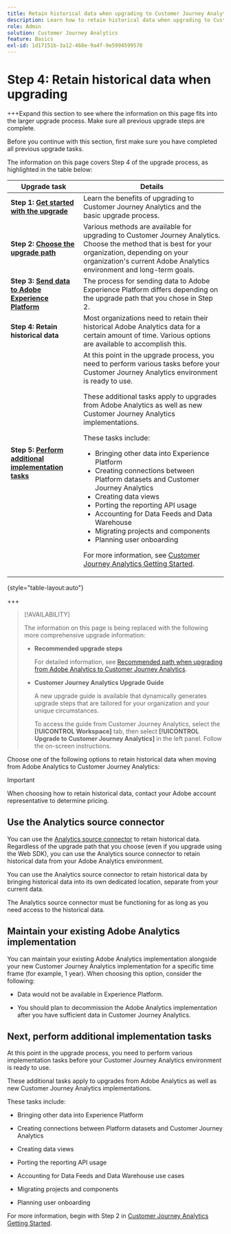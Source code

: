 ```yaml
---
title: Retain historical data when upgrading to Customer Journey Analytics
description: Learn how to retain historical data when upgrading to Customer Journey Analytics
role: Admin
solution: Customer Journey Analytics
feature: Basics
exl-id: 1d17151b-3a12-468e-9a4f-9e5994599570
---
```

# Step 4: Retain historical data when upgrading

+++Expand this section to see where the information on this page fits into the larger upgrade process. Make sure all previous upgrade steps are complete.

Before you continue with this section, first make sure you have completed all previous upgrade tasks.

The information on this page covers Step 4 of the upgrade process, as highlighted in the table below: 

| Upgrade task | Details |
|---------|----------|
| **Step 1: [Get started with the upgrade](/help/getting-started/cja-upgrade/cja-upgrade-getstarted.md)** | Learn the benefits of upgrading to Customer Journey Analytics and the basic upgrade process. |
| **Step 2: [Choose the upgrade path](/help/getting-started/cja-upgrade/cja-upgrade-path.md)** | Various methods are available for upgrading to Customer Journey Analytics. Choose the method that is best for your organization, depending on your organization's current Adobe Analytics environment and long-term goals. | 
| **Step 3: [Send data to Adobe Experience Platform](/help/getting-started/cja-upgrade/cja-upgrade-send-to-platform.md)** | The process for sending data to Adobe Experience Platform differs depending on the upgrade path that you chose in Step 2. | 
| <span class="preview">**Step 4: Retain historical data**</span> | <span class="preview">Most organizations need to retain their historical Adobe Analytics data for a certain amount of time. Various options are available to accomplish this.</span> | 
| **Step 5: [Perform additional implementation tasks](/help/getting-started/cja-getting-started.md)** | At this point in the upgrade process, you need to perform various tasks before your Customer Journey Analytics environment is ready to use.<p>These additional tasks apply to upgrades from Adobe Analytics as well as new Customer Journey Analytics implementations.</p><p>These tasks include:</p><ul><li>Bringing other data into Experience Platform</li><li>Creating connections between Platform datasets and Customer Journey Analytics</li><li>Creating data views</li><li>Porting the reporting API usage</li><li>Accounting for Data Feeds and Data Warehouse</li><li>Migrating projects and components</li><li>Planning user onboarding</li></ul> <p>For more information, see [Customer Journey Analytics Getting Started](/help/getting-started/cja-getting-started.md).  |

{style="table-layout:auto"}

+++

>[!AVAILABILITY]
>
>The information on this page is being replaced with the following more comprehensive upgrade information: <ul><li>**Recommended upgrade steps**<p>For detailed information, see [Recommended path when upgrading from Adobe Analytics to Customer Journey Analytics](/help/getting-started/cja-upgrade/cja-upgrade-recommendations.md).</p></li><li>**Customer Journey Analytics Upgrade Guide**<p>A new upgrade guide is available that dynamically generates upgrade steps that are tailored for your organization and your unique circumstances.</p><p>To access the guide from Customer Journey Analytics, select the **[!UICONTROL Workspace]** tab, then select **[!UICONTROL Upgrade to Customer Journey Analytics]** in the left panel. Follow the on-screen instructions.</p></li></ul>

Choose one of the following options to retain historical data when moving from Adobe Analytics to Customer Journey Analytics:  

>[!IMPORTANT]
>
>When choosing how to retain historical data, contact your Adobe account representative to determine pricing. 

## Use the Analytics source connector

  You can use the [Analytics source connector](/help/data-ingestion/analytics.md) to retain historical data. Regardless of the upgrade path that you choose (even if you upgrade using the Web SDK), you can use the Analytics source connector to retain historical data from your Adobe Analytics environment. 

  You can use the Analytics source connector to retain historical data by bringing historical data into its own dedicated location, separate from your current data.

  The Analytics source connector must be functioning for as long as you need access to the historical data.

  <!-- Another possibility in the future: Map historical data in a way that allows you to tie it to your new data.  Possible? Explain -->

## Maintain your existing Adobe Analytics implementation

You can maintain your existing Adobe Analytics implementation alongside your new Customer Journey Analytics implementation for a specific time frame (for example, 1 year). When choosing this option, consider the following:

* Data would not be available in Experience Platform.

* You should plan to decommission the Adobe Analytics implementation after you have sufficient data in Customer Journey Analytics. 

## Next, perform additional implementation tasks

At this point in the upgrade process, you need to perform various implementation tasks before your Customer Journey Analytics environment is ready to use.

These additional tasks apply to upgrades from Adobe Analytics as well as new Customer Journey Analytics implementations.

These tasks include:

* Bringing other data into Experience Platform

* Creating connections between Platform datasets and Customer Journey Analytics

* Creating data views

* Porting the reporting API usage

* Accounting for Data Feeds and Data Warehouse use cases

* Migrating projects and components

* Planning user onboarding

For more information, begin with Step 2 in [Customer Journey Analytics Getting Started](/help/getting-started/cja-getting-started.md).
